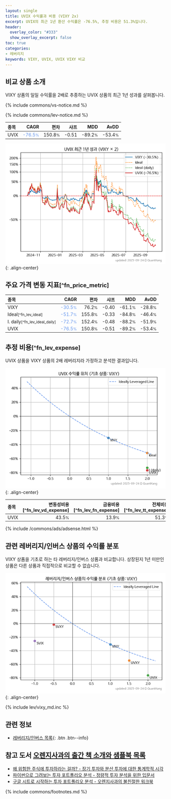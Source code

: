 ```yaml
---
layout: single
title: UVIX 수익률과 비용 (VIXY 2x)
excerpt: UVIX의 최근 1년 환산 수익률은 -76.5%, 추정 비용은 51.3%입니다.
header:
  overlay_color: "#333"
  show_overlay_excerpt: false
toc: true
categories:
- 레버리지
keywords: VIXY, UVIX, UVIX VIXY 비교
---
```


## 비교 상품 소개


VIXY 상품의 일일 수익률을 2배로 추종하는 UVIX 상품의 최근 1년 성과를 살펴봅니다.





{% include commons/vs-notice.md %}

{% include commons/lev-notice.md %}

| **종목** | **CAGR** | **편차** | **샤프** | **MDD** | **AvDD** |
| :------------ | ------: | -----------: | -------: | ------: | -------: |
| UVIX | <span style="color: cornflowerblue">-76.5<small>%</small></span> | 150.8<small>%</small> | -0.51 | -89.2<small>%</small> | -53.4<small>%</small> |

<!-- more -->


![UVIX](/lev/images/uvix.png){: .align-center}


## 주요 가격 변동 지표<small>[^fn_price_metric]</small>


| **종목** | **CAGR** | **편차** | **샤프** | **MDD** | **AvDD** |
| :------------ | ------: | -----------: | -------: | ------: | -------: |
| VIXY | <span style="color: cornflowerblue">-30.5<small>%</small></span> | 76.2<small>%</small> | -0.40 | -61.1<small>%</small> | -28.8<small>%</small> |
| Ideal<small>[^fn_lev_ideal]</small> | <span style="color: cornflowerblue">-51.7<small>%</small></span> | 155.8<small>%</small> | -0.33 | -84.8<small>%</small> | -46.4<small>%</small> |
| I. daily<small>[^fn_lev_ideal_daily]</small> | <span style="color: cornflowerblue">-72.7<small>%</small></span> | 152.4<small>%</small> | -0.48 | -88.2<small>%</small> | -51.9<small>%</small> |
| UVIX | <span style="color: cornflowerblue">-76.5<small>%</small></span> | 150.8<small>%</small> | -0.51 | -89.2<small>%</small> | -53.4<small>%</small> |


## 추정 비용<small>[^fn_lev_expense]</small><a id="expense"></a>

UVIX 상품을 VIXY 상품의 2배 레버리지라 가정하고 분석한 결과입니다.

![UVIX](/lev/images/uvix_ideal.png){: .align-center}

| **종목** | **변동성비용**[^fn_lev_vd_expense] | **금융비용**[^fn_lev_fn_expense] | **전체비용**[^fn_lev_tt_expense] |
| :------------ | ------: | -----------: | -------: |
| UVIX | 43.5<small>%</small> | 13.9<small>%</small> | 51.3<small>%</small> |

{% include /commons/ads/adsense.html %}



## 관련 레버리지/인버스 상품의 수익률 분포

VIXY 상품을 기초로 하는 타 레버리지/인버스 상품과 비교합니다. 상장된지 1년 미만인 상품은 다른 상품과 직접적으로 비교할 수 없습니다.

![VIXY](/lev/images/vixy_ideal.png){: .align-center}

{% include lev/vixy_md.inc %}


## 관련 정보

- [레버리지/인버스 목록](/lev/){: .btn .btn--info}


## 참고 도서 [오렌지사과의 출간 책 소개와 샘플북 목록](https://kongdori.tistory.com/691)

- [왜 위험한 주식에 투자하라는 걸까? - 장기 투자와 분산 투자에 대한 통계학적 시각](https://kongdori.tistory.com/421)
- [파이썬으로 그려보는 투자 포트폴리오 분석  - 정량적 투자 분석을 위한 입문서](https://kongdori.tistory.com/643)
- [구글 시트로 시작하는 투자 포트폴리오 분석 - 오렌지사과의 불친절한 워크북](https://kongdori.tistory.com/449)

{% include commons/footnotes.md %}